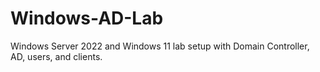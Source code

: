 # Windows-AD-Lab
Windows Server 2022 and Windows 11 lab setup with Domain Controller, AD, users, and clients.
